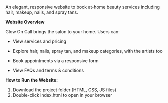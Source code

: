 An elegant, responsive website to book at-home beauty services including hair, makeup, nails, and spray tans.


**Website Overview**

Glow On Call brings the salon to your home. Users can:

- View services and pricing

- Explore hair, nails, spray tan, and makeup categories, with the artists too

- Book appointments via a responsive form

- View FAQs and terms & conditions

**How to Run the Website:**
1. Download the project folder (HTML, CSS, JS files)
2. Double-click index.html to open in your browser
